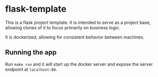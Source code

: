 # flask-template

This is a flask project template. It is intended to serve as a project base, allowing clones of it to focus primarily on business logic.

It is dockerized, allowing for consistent behavior between machines.

## Running the app

Run `make run` and it will start up the docker server and expose the server endpoint at `localhost:80`.
